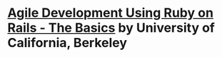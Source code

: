 # [Agile Development Using Ruby on Rails - The Basics](https://www.edx.org/course/agile-development-using-ruby-on-rails-the-basics) by University of California, Berkeley
